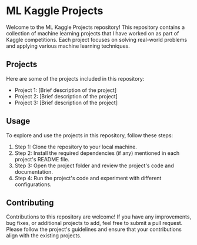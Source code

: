   <h1>ML Kaggle Projects</h1>
  <p>
    Welcome to the ML Kaggle Projects repository! This repository contains a collection of machine learning projects that I have worked on as part of Kaggle competitions. Each project focuses on solving real-world problems and applying various machine learning techniques.
  </p>
  
  <h2>Projects</h2>
  <p>
    Here are some of the projects included in this repository:
  </p>
  <ul>
    <li>Project 1: [Brief description of the project]</li>
    <li>Project 2: [Brief description of the project]</li>
    <li>Project 3: [Brief description of the project]</li>
  </ul>
  
  <h2>Usage</h2>
  <p>
    To explore and use the projects in this repository, follow these steps:
  </p>
  <ol>
    <li>Step 1: Clone the repository to your local machine.</li>
    <li>Step 2: Install the required dependencies (if any) mentioned in each project's README file.</li>
    <li>Step 3: Open the project folder and review the project's code and documentation.</li>
    <li>Step 4: Run the project's code and experiment with different configurations.</li>
  </ol>
  
  <h2>Contributing</h2>
  <p>
    Contributions to this repository are welcome! If you have any improvements, bug fixes, or additional projects to add, feel free to submit a pull request. Please follow the project's guidelines and ensure that your contributions align with the existing projects.
  </p>
